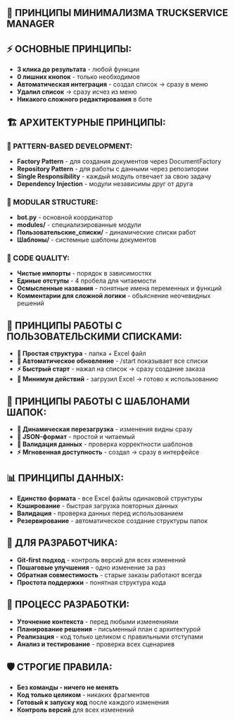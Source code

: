 ## 🎯 ПРИНЦИПЫ МИНИМАЛИЗМА TRUCKSERVICE MANAGER

## ⚡ ОСНОВНЫЕ ПРИНЦИПЫ:
- **3 клика до результата** - любой функции
- **0 лишних кнопок** - только необходимое  
- **Автоматическая интеграция** - создал список → сразу в меню
- **Удалил список** → сразу исчез из меню
- **Никакого сложного редактирования** в боте

## 🏗️ АРХИТЕКТУРНЫЕ ПРИНЦИПЫ:

### 🔄 PATTERN-BASED DEVELOPMENT:
- **Factory Pattern** - для создания документов через DocumentFactory
- **Repository Pattern** - для работы с данными через репозитории
- **Single Responsibility** - каждый модуль отвечает за свою задачу
- **Dependency Injection** - модули независимы друг от друга

### 📁 MODULAR STRUCTURE:
- **bot.py** - основной координатор
- **modules/** - специализированные модули
- **Пользовательские_списки/** - динамические списки работ
- **Шаблоны/** - системные шаблоны документов

### 🔧 CODE QUALITY:
- **Чистые импорты** - порядок в зависимостях
- **Единые отступы** - 4 пробела для читаемости
- **Осмысленные названия** - понятные имена переменных и функций
- **Комментарии для сложной логики** - объяснение неочевидных решений

## 🎯 ПРИНЦИПЫ РАБОТЫ С ПОЛЬЗОВАТЕЛЬСКИМИ СПИСКАМИ:
- **📁 Простая структура** - папка + Excel файл
- **🔄 Автоматическое обновление** - /start показывает все списки
- **⚡ Быстрый старт** - нажал на список → сразу создание заказа
- **🎯 Минимум действий** - загрузил Excel → готово к использованию

## 🏢 ПРИНЦИПЫ РАБОТЫ С ШАБЛОНАМИ ШАПОК:
- **🔄 Динамическая перезагрузка** - изменения видны сразу
- **📝 JSON-формат** - простой и читаемый
- **🎯 Валидация данных** - проверка корректности шаблонов
- **⚡ Мгновенная доступность** - создал → сразу в интерфейсе

## 📊 ПРИНЦИПЫ ДАННЫХ:
- **Единство формата** - все Excel файлы одинаковой структуры
- **Кэширование** - быстрая загрузка повторных данных
- **Валидация** - проверка данных перед использованием
- **Резервирование** - автоматическое создание структуры папок

## 🚀 ДЛЯ РАЗРАБОТЧИКА:
- **Git-first подход** - контроль версий для всех изменений
- **Пошаговые улучшения** - одно изменение за раз
- **Обратная совместимость** - старые заказы работают всегда
- **Простота поддержки** - понятная структура кода

## 🔄 ПРОЦЕСС РАЗРАБОТКИ:
- **Уточнение контекста** - перед любыми изменениями
- **Планирование решения** - письменный план с архитектурой
- **Реализация** - код только целиком с правильными отступами
- **Анализ и тестирование** - проверка всех сценариев

## 🛡️ СТРОГИЕ ПРАВИЛА:
- **Без команды - ничего не менять**
- **Код только целиком** - никаких фрагментов
- **Готовый к запуску код** после каждого изменения
- **Контроль версий** для всех изменений